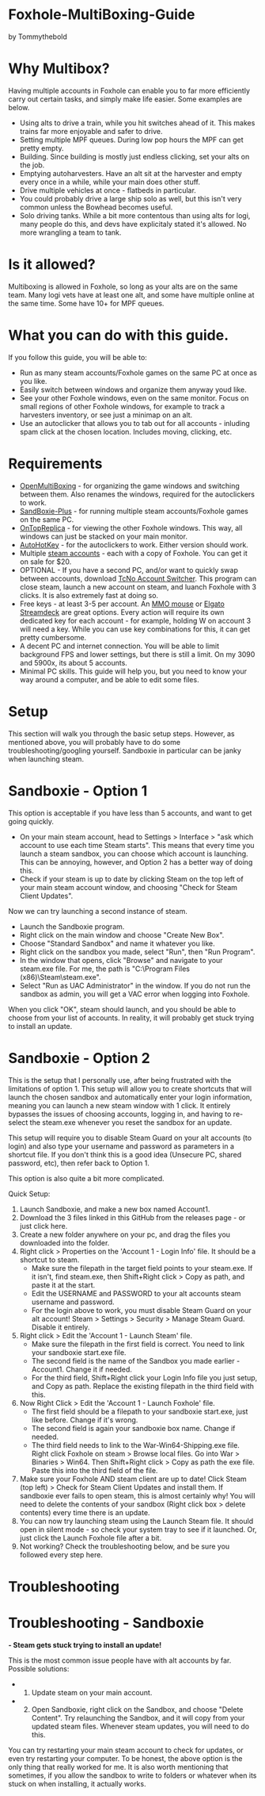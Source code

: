 # Foxhole-MultiBoxing-Guide
by Tommythebold
# Why Multibox?
Having multiple accounts in Foxhole can enable you to far more efficiently carry out certain tasks, and simply make life easier. Some examples are below.
* Using alts to drive a train, while you hit switches ahead of it. This makes trains far more enjoyable and safer to drive.
* Setting multiple MPF queues. During low pop hours the MPF can get pretty empty.
* Building. Since building is mostly just endless clicking, set your alts on the job. 
* Emptying autoharvesters. Have an alt sit at the harvester and empty every once in a while, while your main does other stuff.
* Drive multiple vehicles at once - flatbeds in particular.
* You could probably drive a large ship solo as well, but this isn't very common unless the Bowhead becomes useful. 
* Solo driving tanks. While a bit more contentous than using alts for logi, many people do this, and devs have explicitaly stated it's allowed. No more wrangling a team to tank.

# Is it allowed?
Multiboxing is allowed in Foxhole, so long as your alts are on the same team. Many logi vets have at least one alt, and some have multiple online at the same time. Some have 10+ for MPF queues.

# What you can do with this guide.
If you follow this guide, you will be able to:
* Run as many steam accounts/Foxhole games on the same PC at once as you like.
* Easily switch between windows and organize them anyway youd like.
* See your other Foxhole windows, even on the same monitor. Focus on small regions of other Foxhole windows, for example to track a harvesters inventory, or see just a minimap on an alt.
* Use an autoclicker that allows you to tab out for all accounts - inluding spam click at the chosen location. Includes moving, clicking, etc.
  
# Requirements
* [OpenMultiBoxing](https://openmultiboxing.org/) - for organizing the game windows and switching between them. Also renames the windows, required for the autoclickers to work.
* [SandBoxie-Plus](https://sandboxie-plus.com/) - for running multiple steam accounts/Foxhole games on the same PC.
* [OnTopReplica](https://github.com/LorenzCK/OnTopReplica) - for viewing the other Foxhole windows. This way, all windows can just be stacked on your main monitor.
* [AutoHotKey](https://www.autohotkey.com/) - for the autoclickers to work. Either version should work.
* Multiple [steam accounts](https://store.steampowered.com/join) - each with a copy of Foxhole. You can get it on sale for $20.
* OPTIONAL - If you have a second PC, and/or want to quickly swap between accounts, download [TcNo Account Switcher](https://github.com/TCNOco/TcNo-Acc-Switcher). This program can close steam, launch a new account on steam, and luanch Foxhole with 3 clicks. It is also extremely fast at doing so. 
* Free keys - at least 3-5 per account. An [MMO mouse](https://www.amazon.com/Logitech-Gaming-Backlit-Programmable-Buttons/dp/B0086UK7IQ) or [Elgato Streamdeck](https://www.elgato.com/us/en/p/stream-deck-xl) are great options. Every action will require its own dedicated key for each account - for example, holding W on account 3 will need a key. While you can use key combinations for this, it can get pretty cumbersome.
* A decent PC and internet connection. You will be able to limit background FPS and lower settings, but there is still a limit. On my 3090 and 5900x, its about 5 accounts.
* Minimal PC skills. This guide will help you, but you need to know your way around a computer, and be able to edit some files. 

# Setup
This section will walk you through the basic setup steps. However, as mentioned above, you will probably have to do some troubleshooting/googling yourself. Sandboxie in particular can be janky when launching steam.

# Sandboxie - Option 1
This option is acceptable if you have less than 5 accounts, and want to get going quickly. 
* On your main steam account, head to Settings > Interface > "ask which account to use each time Steam starts". This means that every time you launch a steam sandbox, you can choose which account is launching. This can be annoying, however, and Option 2 has a better way of doing this. 
* Check if your steam is up to date by clicking Steam on the top left of your main steam account window, and choosing "Check for Steam Client Updates". 

Now we can try launching a second instance of steam.
* Launch the Sandboxie program.
* Right click on the main window and choose "Create New Box".
* Choose "Standard Sandbox" and name it whatever you like.
* Right click on the sandbox you made, select "Run", then "Run Program".
* In the window that opens, click "Browse" and navigate to your steam.exe file. For me, the path is "C:\Program Files (x86)\Steam\steam.exe".
* Select "Run as UAC Administrator" in the window. If you do not run the sandbox as admin, you will get a VAC error when logging into Foxhole.

When you click "OK", steam should launch, and you should be able to choose from your list of accounts. In reality, it will probably get stuck trying to install an update. 

# Sandboxie - Option 2
This is the setup that I personally use, after being frustrated with the limitations of option 1. This setup will allow you to create shortcuts that will launch the chosen sandbox and automatically enter your login information, meaning you can launch a new steam window with 1 click. It entirely bypasses the issues of choosing accounts, logging in, and having to re-select the steam.exe whenever you reset the sandbox for an update. 

This setup will require you to disable Steam Guard on your alt accounts (to login) and also type your username and password as parameters in a shortcut file. If you don't think this is a good idea (Unsecure PC, shared password, etc), then refer back to Option 1.

This option is also quite a bit more complicated. 

Quick Setup:
1. Launch Sandboxie, and make a new box named Account1.
2. Download the 3 files linked in this GitHub from the releases page - or just click here.
3. Create a new folder anywhere on your pc, and drag the files you downloaded into the folder.
4. Right click > Properties on the 'Account 1 - Login Info' file. It should be a shortcut to steam.
   - Make sure the filepath in the target field points to your steam.exe. If it isn't, find steam.exe, then Shift+Right click > Copy as path, and paste it at the start.
   - Edit the USERNAME and PASSWORD to your alt accounts steam username and password.
   - For the login above to work, you must disable Steam Guard on your alt account! Steam > Settings > Security > Manage Steam Guard. Disable it entirely.
5. Right click > Edit the 'Account 1 - Launch Steam' file.
   - Make sure the filepath in the first field is correct. You need to link your sandboxie start.exe file.
   - The second field is the name of the Sandbox you made earlier - Account1. Change it if needed.
   - For the third field, Shift+Right click your Login Info file you just setup, and Copy as path. Replace the existing filepath in the third field with this.
6. Now Right Click > Edit the 'Account 1 - Launch Foxhole' file.
   - The first field should be a filepath to your sandboxie start.exe, just like before. Change if it's wrong.
   - The second field is again your sandboxie box name. Change if needed.
   - The third field needs to link to the War-Win64-Shipping.exe file. Right click Foxhole on steam > Browse local files. Go into War > Binaries > Win64. Then Shift+Right click > Copy as path the exe file. Paste this into the third field of the file. 
7. Make sure your Foxhole AND steam client are up to date! Click Steam (top left) > Check for Steam Client Updates and install them. If sandboxie ever fails to open steam, this is almost certainly why! You will need to delete the contents of your sandbox (Right click box > delete contents) every time there is an update.
8. You can now try launching steam using the Launch Steam file. It should open in silent mode - so check your system tray to see if it launched. Or, just click the Launch Foxhole file after a bit.
9. Not working? Check the troubleshooting below, and be sure you followed every step here. 


# Troubleshooting

# Troubleshooting - Sandboxie

**- Steam gets stuck trying to install an update!**

This is the most common issue people have with alt accounts by far.
Possible solutions:
* 1. Update steam on your main account.
* 2. Open Sandboxie, right click on the Sandbox, and choose "Delete Content". Try relaunching the Sandbox, and it will copy from your updated steam files. Whenever steam updates, you will need to do this.
 
You can try restarting your main steam account to check for updates, or even try restarting your computer. To be honest, the above option is the only thing that really worked for me. It is also worth mentioning that sometimes, if you allow the sandbox to write to folders or whatever when its stuck on when installing, it actually works. 



